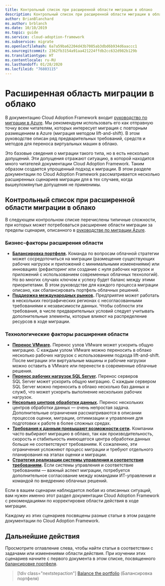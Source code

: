 ```yaml
---
title: Контрольный список при расширенной области миграции в облако
description: Контрольный список при расширенной области миграции в облако
author: BrianBlanchard
ms.author: brblanch
ms.date: 10/10/2019
ms.topic: guide
ms.service: cloud-adoption-framework
ms.subservice: migrate
ms.openlocfilehash: 6a7a59ba62204d43b7085ab3dbd6b934d6aaccc1
ms.sourcegitcommit: 2362fb3154a91aa421224ffdb2cc632d982b129b
ms.translationtype: HT
ms.contentlocale: ru-RU
ms.lasthandoff: 01/28/2020
ms.locfileid: "76803115"
---
```

# <a name="expanded-scope-for-cloud-migration"></a>Расширенная область миграции в облако

В документацию Cloud Adoption Framework входит [руководство по миграции в Azure](../azure-migration-guide/index.md). Мы рекомендуем использовать его как отправную точку всем читателям, которых интересует миграция с повторным размещением в Azure (миграция методом lift-and-shift). В этом руководстве описан ряд предварительных требований, средств и методов для переноса виртуальных машин в облако.

Это базовые сведения о миграции такого типа, но в есть несколько допущений. Эти допущения отражают ситуацию, в которой находится много читателей документации Cloud Adoption Framework. Таким образом создается упрощенный подход к миграции. В этом разделе документации по Cloud Adoption Framework рассматривается несколько расширенных сценариев миграции для в тех случаев, когда вышеупомянутые допущения не применимы.

## <a name="cloud-migration-expanded-scope-checklist"></a>Контрольный список при расширенной области миграции в облако

В следующем контрольном списке перечислены типичные сложности, при которых может потребоваться расширение области миграции за пределы сценария, описанного в [руководстве по миграции Azure](../azure-migration-guide/index.md).

### <a name="business-driven-scope-expansion"></a>Бизнес-факторы расширения области

- **[Балансировка портфеля](./balance-the-portfolio.md).** Команда по вопросам облачной стратегии может сосредоточиться на миграции (размещение существующих рабочих нагрузок и приложений с минимальными изменениями) или инновациях (рефакторинг или создание с нуля рабочих нагрузок и приложений с использованием современных облачных технологий). Но во многих случаях ключом к успеху будет баланс между этими приоритетами. В этом руководстве для каждого процесса миграции описано, как сбалансировать портфель облачных решений.
- **[Поддержка международных рынков](../../decision-guides/regions/index.md).** Предприятие может работать в нескольких географических регионах с несогласованными требованиями к независимости данных. Чтобы соблюсти эти требования, в числе предварительных условий следует учитывать дополнительные элементы, которые влияют на распределение ресурсов в ходе миграции.

### <a name="technology-driven-scope-expansion"></a>Технологические факторы расширения области

- **[Перенос VMware](./vmware-host.md).** Перенос узлов VMware может ускорить общую миграцию. С каждым узлом VMware можно переносить в облако несколько рабочих нагрузок с использованием подхода lift-and-shift. После миграции эти виртуальные машины и рабочие нагрузки можно оставить в VMware или перенести в современные облачные решения.
- **[Перенос рабочих нагрузок SQL Server](./sql-migration.md).** Перенос серверов SQL Server может ускорить общую миграцию. С каждым сервером SQL Server можно переносить в облако несколько баз данных и служб, что может ускорить выполнение нескольких рабочих нагрузок.
- **[Несколько центров обработки данных](./multiple-datacenters.md).** Перенос нескольких центров обработки данных — очень непростая задача. Дополнительные ограничения рассматриваются в описании процессов оценки, миграции, оптимизации и управления для подготовки к работе в более сложных средах.
- **[Требования к данным превышают возможности сети](./network-capacity-exceeded.md).** Компании часто выбирают миграцию в облако, так как производительность, скорость и стабильность имеющегося центра обработки данных больше не соответствуют требованиям. К сожалению, эти ограничения усложняют процесс миграции и требуют отдельного планирования на этапах оценки и миграции.
- **[Стратегия реализации системы управления и соответствия требованиям](./governance-or-compliance.md).** Если системы управления и соответствие требованиям — важный аспект миграции, потребуется дополнительное согласование между командами ИТ-управления и командой по внедрению облачных решений.

Если в вашем сценарии наблюдается любая из описанных ситуаций, вам нужен именно этот раздел документации Cloud Adoption Framework с рекомендациями по корректировке области действия в ходе миграции.

Каждому из этих сценариев посвящены разные статьи в этом разделе документации по Cloud Adoption Framework.

## <a name="next-steps"></a>Дальнейшие действия

Просмотрите оглавление слева, чтобы найти статьи в соответствии с задачами или изменениями области действия. При изучении этих сценариев начните с первого документа в этом списке, посвященного [балансировке портфеля](./balance-the-portfolio.md).

> [!div class="nextstepaction"]
> [Balance the portfolio](./balance-the-portfolio.md) (Балансировка портфеля)

